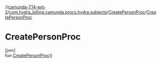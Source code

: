 //[camunda-7.14-ext-2](../../../index.md)/[com.hydra_billing.camunda.procs.hydra.subjects](../index.md)/[CreatePersonProc](index.md)/[CreatePersonProc](-create-person-proc.md)

# CreatePersonProc

[jvm]\
fun [CreatePersonProc](-create-person-proc.md)()
